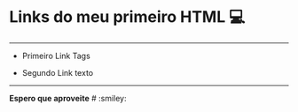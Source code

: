 # Links do meu primeiro HTML :computer:

<hr>

- Primeiro Link Tags

- Segundo Link texto

  

<hr>
<strong>Espero que aproveite</strong>
# :smiley:

